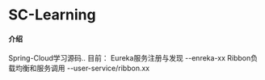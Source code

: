 # SC-Learning

#### 介绍
Spring-Cloud学习源码..
目前：
Eureka服务注册与发现     --enreka-xx
Ribbon负载均衡和服务调用     --user-service/ribbon.xx
